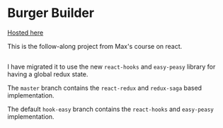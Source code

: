 # Burger Builder

[Hosted here](https://ayush987goyal.github.io/burger-builder-react/)

This is the follow-along project from Max's course on react.

##

I have migrated it to use the new `react-hooks` and `easy-peasy` library for having a global redux state.

The `master` branch contains the `react-redux` and `redux-saga` based implementation.

The default `hook-easy` branch contains the `react-hooks` and `easy-peasy` implementation.

